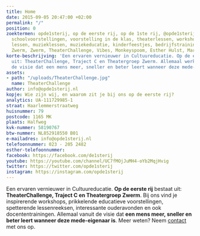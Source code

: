 ```yaml
---
title: Home
date: 2015-09-05 20:47:00 +02:00
permalink: "/"
position: 0
zoektermen: opde1sterij, op de eerste rij, op de 1ste rij, @opde1sterij, cultuureducatie,
  schoolvoorstellingen, voorstelling in de klas, theaterlessen, workshops, theaterworkshops,
  lessen, muzieklessen, muziekeducatie, kinderfeestjes, bedrijfstrainingen, theatergroep
  Zwerm, Zwerm, TheaterChallenge, Vibes, Monkeyspoom, Esther Hulst, Martijn Huitema
korte-beschrijving: 'Een ervaren vernieuwer in Cultuureducatie. Op de eerste rij bestaat
  uit: TheaterChallenge, Traject C en Theatergroep Zwerm. Allemaal werkend vanuit
  de visie dat een mens meer, sneller en beter leert wanneer deze mede-eigenaar is.'
assets:
- path: "/uploads/TheaterChallenge.jpg"
  name: TheaterChallenge
author: info@opde1sterij.nl
kopje: Wie zijn wij, en waarom zit je bij ons op de eerste rij?
analytics: UA-111729985-1
straat: Haarlemmerstraatweg
huisnummer: 79
postcode: 1165 MK
plaats: Halfweg
kvk-nummer: 58190767
btw-nummer: NL852918550 B01
e-mailadres: info@opde1sterij.nl
telefoonnummer: 023 - 205 2482
esther-telefoonnummer: 
facebook: https://facebook.com/de1sterij
youtube: https://youtube.com/channel/UC7fMOjJuMH4-oYb2MqjHvig
twitter: https://twitter.com/opde1sterij
instagram: https://instagram.com/opde1sterij
---
```


Een ervaren vernieuwer in Cultuureducatie. **Op de eerste rij** bestaat uit: **TheaterChallenge, Traject C en Theatergroep Zwerm**. Bij ons vind je inspirerende workshops, prikkelende educatieve voorstellingen, spetterende lessenreeksen, interessante ouderavonden en ook docententrainingen. Allemaal vanuit de visie dat **een mens meer, sneller en beter leert wanneer deze mede-eigenaar is**. Meer weten? Neem [contact](https://www.opde1sterij.nl/contact/) met ons op.
